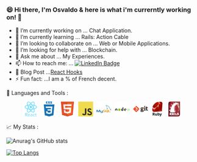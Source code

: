 ### 😄 Hi there, I'm Osvaldo & here is what i'm currerntly working on! 👋


- 🔭 I’m currently working on ... Chat Application.
- 🌱 I’m currently learning ... Rails: Action Cable 
- 👯 I’m looking to collaborate on ... Web or Mobile Applications.
- 🤔 I’m looking for help with ... Blockchain.
- 💬 Ask me about ... My Experiences. 
- 📫 How to reach me: ... <a href="https://www.linkedin.com/in/iosvaldo/">
    <img src="https://img.shields.io/badge/LinkedIn-blue?style=for-the-badge&logo=linkedin&logoColor=white" alt="LinkedIn Badge"/><img id="badges" src="https://komarev.com/ghpvc/?username=iosvaldo&style=flat-square&color=blue" alt=""/>
  </a>
- 📮 Blog Post ...<a href= "https://www.iosvaldo.com/react-hooks.html">React Hooks </a>
- ⚡ Fun fact: ...I am a % of French decent. 


:toolbox: Languages and Tools :
<div id="header" style="text-align:center">
  <img src="https://github.com/devicons/devicon/blob/master/icons/react/react-original-wordmark.svg" title="React" alt="React" width="40" height="40"/>&nbsp;
  <img src="https://github.com/devicons/devicon/blob/master/icons/css3/css3-plain-wordmark.svg"  title="CSS3" alt="CSS" width="40" height="40"/>&nbsp;
  <img src="https://github.com/devicons/devicon/blob/master/icons/html5/html5-original.svg" title="HTML5" alt="HTML" width="40" height="40"/>&nbsp;
  <img src="https://github.com/devicons/devicon/blob/master/icons/javascript/javascript-original.svg" title="JavaScript" alt="JavaScript" width="40" height="40"/>&nbsp;
  <img src="https://github.com/devicons/devicon/blob/master/icons/mysql/mysql-original-wordmark.svg" title="MySQL"  alt="MySQL" width="40" height="40"/>&nbsp;
  <img src="https://github.com/devicons/devicon/blob/master/icons/nodejs/nodejs-original-wordmark.svg" title="NodeJS" alt="NodeJS" width="40" height="40"/>&nbsp;
  <img src="https://github.com/devicons/devicon/blob/master/icons/git/git-original-wordmark.svg" title="Git" **alt="Git" width="40" height="40"/>
  <img src="https://github.com/devicons/devicon/blob/master/icons/ruby/ruby-original-wordmark.svg" title="Ruby" **alt="Ruby" width="40" height="40"/>
  <img src="https://github.com/devicons/devicon/blob/master/icons/rails/rails-original-wordmark.svg" title="Rails" **alt="Rails" width="40" height="40"/>
</div>
<div>

:chart_with_upwards_trend: My Stats :


![Anurag's GitHub stats](https://github-readme-stats.vercel.app/api?username=iosvaldo&show_icons=true&theme=radical)
<!-- [![GitHub Streak](http://github-readme-streak-stats.herokuapp.com?user=iosvaldo&theme=dark&hide_border=true&date_format=M%20j%5B%2C%20Y%5D)](https://git.io/streak-stats) -->

[![Top Langs](https://github-readme-stats.vercel.app/api/top-langs/?username=iosvaldo&layout=compact&theme=vision-friendly-dark)](https://github.com/iosvaldo/github-readme-stats)



</div>
